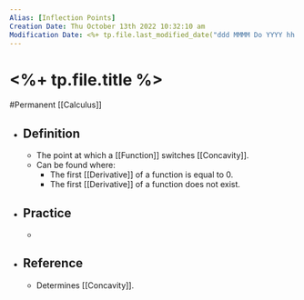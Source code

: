 ```yaml
---
Alias: [Inflection Points]
Creation Date: Thu October 13th 2022 10:32:10 am 
Modification Date: <%+ tp.file.last_modified_date("ddd MMMM Do YYYY hh:mm:ss a") %>
---
```

# <%+ tp.file.title %>
#Permanent [[Calculus]]

- ## Definition
	- The point at which a [[Function]] switches [[Concavity]].
	- Can be found where:
		- The first [[Derivative]] of a function is equal to 0.
		- The first [[Derivative]] of a function does not exist.
- ## Practice
	- 
- ## Reference
	- Determines [[Concavity]].